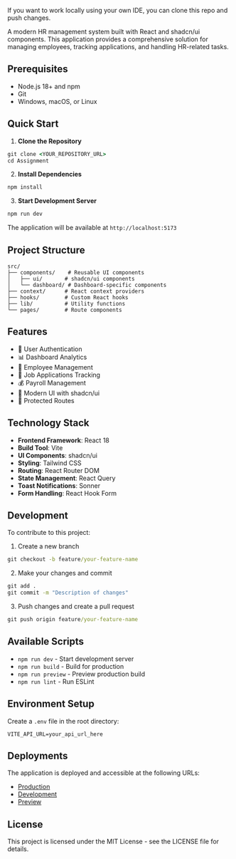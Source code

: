If you want to work locally using your own IDE, you can clone this repo and push changes.

A modern HR management system built with React and shadcn/ui components. This application provides a comprehensive solution for managing employees, tracking applications, and handling HR-related tasks.

## Prerequisites

- Node.js 18+ and npm
- Git
- Windows, macOS, or Linux

## Quick Start

1. **Clone the Repository**

```cmd
git clone <YOUR_REPOSITORY_URL>
cd Assignment
```

2. **Install Dependencies**

```cmd
npm install
```

3. **Start Development Server**

```cmd
npm run dev
```

The application will be available at `http://localhost:5173`

## Project Structure

```
src/
├── components/    # Reusable UI components
│   ├── ui/       # shadcn/ui components
│   └── dashboard/ # Dashboard-specific components
├── context/      # React context providers
├── hooks/        # Custom React hooks
├── lib/          # Utility functions
└── pages/        # Route components
```

## Features

- 🔐 User Authentication
- 📊 Dashboard Analytics
- 👥 Employee Management
- 💼 Job Applications Tracking
- 💰 Payroll Management
- 🎨 Modern UI with shadcn/ui
- 🎯 Protected Routes

## Technology Stack

- **Frontend Framework**: React 18
- **Build Tool**: Vite
- **UI Components**: shadcn/ui
- **Styling**: Tailwind CSS
- **Routing**: React Router DOM
- **State Management**: React Query
- **Toast Notifications**: Sonner
- **Form Handling**: React Hook Form

## Development

To contribute to this project:

1. Create a new branch

```cmd
git checkout -b feature/your-feature-name
```

2. Make your changes and commit

```cmd
git add .
git commit -m "Description of changes"
```

3. Push changes and create a pull request

```cmd
git push origin feature/your-feature-name
```

## Available Scripts

- `npm run dev` - Start development server
- `npm run build` - Build for production
- `npm run preview` - Preview production build
- `npm run lint` - Run ESLint

## Environment Setup

Create a `.env` file in the root directory:

```env
VITE_API_URL=your_api_url_here
```

## Deployments

The application is deployed and accessible at the following URLs:

- [Production](https://assignment-three-flax.vercel.app/)
- [Development](https://assignment-git-main-vinay-yadavs-projects-0ac6c50a.vercel.app/)
- [Preview](https://assignment-cea6fzbgq-vinay-yadavs-projects-0ac6c50a.vercel.app/)

## License

This project is licensed under the MIT License - see the LICENSE file for details.

